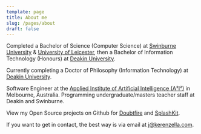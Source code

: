 ```yaml
---
template: page
title: About me
slug: /pages/about
draft: false
---
```

Completed a Bachelor of Science (Computer Science) at [Swinburne University](https://www.swinburne.edu.au/) & [University of Leicester](https://le.ac.uk/), then a Bachelor of Information Technology (Honours) at
[Deakin University](https://www.deakin.edu.au/). 

Currently completing a Doctor of Philosophy (Information Technology) at
[Deakin University](https://www.deakin.edu.au/).

Software Engineer at the [Applied Institute of Artificial Intelligence (A²I²)](https://a2i2.deakin.edu.au/) in Melbourne, Australia. Programming undergraduate/masters teacher staff at Deakin and Swinburne.

View my Open Source projects on Github for [Doubtfire](https://github.com/doubtfire-lms/) and [SplashKit](https://github.com/splashkit/).

If you want to get in contact, the best way is via email at [j@kerenzella.com](mailto:j@kerenzella.com).


